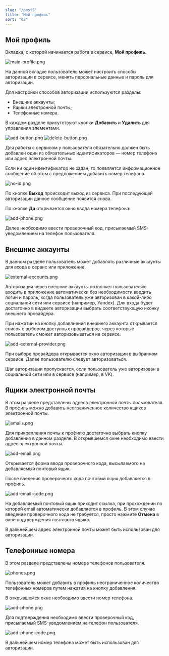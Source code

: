 ```yaml
---
slug: "/post5"
title: "Мой профиль"
sort: "02"
---
```


## Мой профиль
 
Вкладка, с которой начинается работа в сервисе, **Мой профиль**.

![main-profile.png](./images/main-profile.png "Внешний вид вкладки Мой профиль")

На данной вкладке пользователь может настроить способы авторизации в сервисе, менять персональные данные и пароль для авторизации.

Для настройки способов авторизации используются разделы: 
- Внешние аккаунты; 
- Ящики электронной почты;
- Телефонные номера.

В каждом разделе присутствуют кнопки **Добавить** и **Удалить** для управления элементами.

![add-button.png](./images/add-button.png "Кнопка Добавить") ![delete-button.png](./images/delete-button.png "Кнопка Удалить")

Для работы с сервисом у пользователя обязательно должен быть добавлен один из обязательных идентификаторов — номер телефона или адрес электронной почты.  

Если ни один идентификатор не задан, то появляется информационное сообщение об этом с предложением добавить номер телефона.

![no-id.png](./images/no-id.png "Сообщение об отсутствии идентификаторов")

По кнопке **Выход** происходит выход из сервиса. При последующей авторизации данное сообщение появится снова.

По кнопке **Да** открывается окно ввода номера телефона:

![add-phone.png](./images/add-phone.png "Добавить номера телефона")

Далее необходимо ввести проверочный код, присылаемый SMS-уведомлением на телефон пользователя.

## Внешние аккаунты

В данном разделе пользователь может добавлять различные аккаунты для входа в сервис или приложение. 

![external-accounts.png](./images/external-accounts.png "Блок Внешние аккаунты")

Авторизация через внешние аккаунты позволяет пользователяю входить в приложение автоматически без необходимости вводить логин и пароль, когда  пользователь уже авторизован в какой-либо социальной сети или сервисе (например, Yandex). Для входа будет достаточно  в виджете авторизации выбрать соответствующую иконку внешнего провайдера.  

При нажатии на кнопку добавлнения внешнего аккаунта открывается список с выбором доступных провайдеров, через которые пользователь сможет авторизовываться на сервисе.

![add-external-provider.png](./images/add-external-provider.png "Окно выбора внешнего провайдера")

При выборе провайдера открывается окно авторизации в выбранном сервисе. Далее пользователю следует авторизоваться.

Шаг авторизации пропускается, если пользователь уже авторизован в социальной сети или в сервисе (например, в VK).
 
## Ящики электронной почты

В этом разделе  представлены адреса электронной почты пользователя. В профиль можно добавить неограниченное количество ящиков электронной почты.

 ![emails.png](./images/emails.png "Блок Ящики электронной почты")

 Для прикрепления почты к профилю достаточно выбрать кнопку добавления в данном разделе. В открывшемся окне необходимо ввести адрес электронной почты. 

 ![add-email.png](./images/add-email.png "Окно ввода email")

Открывается форма  ввода проверочного кода, высылаемого на добавляемый почтовый ящик.

После введения проверочного кода почтовый ящик добавляется в профиль. 

![add-email-code.png](./images/add-email-code.png "Форма ввода кода подтверждения адреса электронной почты")

На добавляемый почтовый ящик приходит ссылка, при прохождении по которой email автоматически добавляется в профиль. В этом случае введение проверочного кода не требуется, просто нажмите **Отмена** в окне подтверждения почтового ящика.  

В дальнейшем адрес электронной почты может быть использован для авторизации. 

## Телефонные номера

В этом разделе представлены номера телефонов пользователя. 

![phones.png](./images/phones.png "Блок Телефонные номера")

Пользователь может добавить в профиль неограниченное количество телефонных номеров путем нажатия на кнопку добавления.

В открывшемся окне необходимо ввести номер телефона.

![add-phone.png](./images/add-phone.png "Окно ввода телефонного номера")

Для подтверждения необходимо ввести проверочный код, присылаемый SMS-уведомлением на телефон пользователя.

![add-phone-code.png](./images/add-phone-code.png "Форма подтверждения номера телефона")
 
В дальнейшем номер телефона может быть использован для авторизации.
